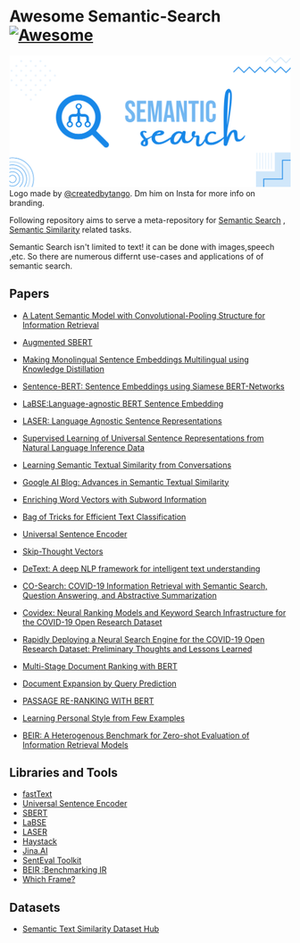 # Awesome Semantic-Search [![Awesome](https://awesome.re/badge.svg)](https://awesome.re)

![Logo](https://github.com/Agrover112/awesome-semantic-search/blob/Logo/logo.svg)
Logo made by [@createdbytango](https://instagram.com/createdbytango). Dm him on Insta for more info on branding.

Following repository aims to serve a meta-repository for [Semantic Search](https://en.wikipedia.org/wiki/Semantic_search)
, [Semantic Similarity](http://nlpprogress.com/english/semantic_textual_similarity.html) related tasks.

 Semantic Search isn't limited to text! it can be done with images,speech ,etc. So there are numerous differnt use-cases and applications of of semantic search.

## Papers
- [A Latent Semantic Model with Convolutional-Pooling 
Structure for Information Retrieval](https://www.microsoft.com/en-us/research/wp-content/uploads/2016/02/cikm2014_cdssm_final.pdf)

- [Augmented SBERT](https://arxiv.org/pdf/2010.08240.pdf)
  
- [Making Monolingual Sentence Embeddings Multilingual using Knowledge Distillation](https://arxiv.org/pdf/2004.09813.pdf)

- [Sentence-BERT: Sentence Embeddings using Siamese BERT-Networks](https://arxiv.org/pdf/1908.10084.pdf)
- [LaBSE:Language-agnostic BERT Sentence Embedding](https://arxiv.org/abs/2007.01852)
- [LASER: Language Agnostic Sentence Representations](https://engineering.fb.com/2019/01/22/ai-research/laser-multilingual-sentence-embeddings/)
- [Supervised Learning of Universal Sentence Representations from Natural Language Inference Data](https://research.fb.com/wp-content/uploads/2017/09/emnlp2017.pdf)
- [Learning Semantic Textual Similarity from Conversations](https://arxiv.org/pdf/1804.07754.pdf)
- [Google AI Blog: Advances in Semantic Textual Similarity](https://ai.googleblog.com/2018/05/advances-in-semantic-textual-similarity.html)
- [Enriching Word Vectors with Subword Information](https://arxiv.org/abs/1607.04606)
- [Bag of Tricks for Efficient Text Classification](https://arxiv.org/abs/1607.01759)
- [Universal Sentence Encoder](https://arxiv.org/pdf/1803.11175.pdf)
- [Skip-Thought Vectors](https://arxiv.org/pdf/1506.06726.pdf)
- [DeText: A deep NLP framework for intelligent text understanding](https://engineering.linkedin.com/blog/2020/open-sourcing-detext)
- [CO-Search: COVID-19 Information Retrieval with Semantic Search, Question Answering, and Abstractive Summarization](https://arxiv.org/pdf/2006.09595.pdf)
- [Covidex: Neural Ranking Models and Keyword Search Infrastructure for the COVID-19 Open Research Dataset](https://arxiv.org/abs/2007.07846)
- [Rapidly Deploying a Neural Search Engine for the COVID-19 Open Research Dataset: Preliminary Thoughts and Lessons Learned](https://arxiv.org/abs/2004.05125)
- [Multi-Stage Document Ranking with BERT](https://arxiv.org/abs/1910.14424)
- [Document Expansion by Query Prediction](https://arxiv.org/abs/1904.08375)
- [PASSAGE RE-RANKING WITH BERT](https://arxiv.org/pdf/1901.04085.pdf)
- [Learning Personal Style from Few Examples](https://chuanenlin.com/pseudoclient)
- [BEIR: A Heterogenous Benchmark for Zero-shot Evaluation of Information Retrieval Models](https://arxiv.org/abs/2104.08663)

## Libraries and Tools
- [fastText](https://fasttext.cc/)
- [Universal Sentence Encoder](https://tfhub.dev/google/universal-sentence-encoder/4)
- [SBERT](https://www.sbert.net/)
- [LaBSE](https://tfhub.dev/google/LaBSE/2)
- [LASER](https://github.com/facebookresearch/LASER)
- [Haystack](https://github.com/deepset-ai/haystack/)
- [Jina.AI](https://jina.ai/)
- [SentEval Toolkit](https://github.com/facebookresearch/SentEval?utm_source=catalyzex.com)
- [BEIR :Benchmarking IR](https://github.com/UKPLab/beir)
- [Which Frame?](http://whichframe.com/)

## Datasets
- [Semantic Text Similarity Dataset Hub](https://github.com/brmson/dataset-sts)

